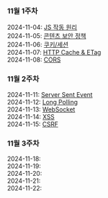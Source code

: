 ### 11월 1주차

2024-11-04: [JS 작동 원리](https://childlike-theater-94e.notion.site/JS-135f155b80cb81598dc1d9132bb6166a)  
2024-11-05: [콘텐츠 보안 정책](https://lunar-voice-042.notion.site/CSP-136621327bd6807dbde6dc723c3efff9)  
2024-11-06: [쿠키/세션](https://lunar-voice-042.notion.site/136621327bd68065924bf6e7327fdd3e?pvs=74)  
2024-11-07: [HTTP Cache & ETag](https://lunar-voice-042.notion.site/HTTP-Cache-138621327bd680dd9fd0e033503a1fe2?pvs=4)  
2024-11-08: [CORS]()

### 11월 2주차

2024-11-11: [Server Sent Event]()  
2024-11-12: [Long Polling]()  
2024-11-13: [WebSocket]()  
2024-11-14: [XSS]()  
2024-11-15: [CSRF]()

### 11월 3주차

2024-11-18: []()  
2024-11-19: []()  
2024-11-20: []()  
2024-11-21: []()  
2024-11-22: []()
